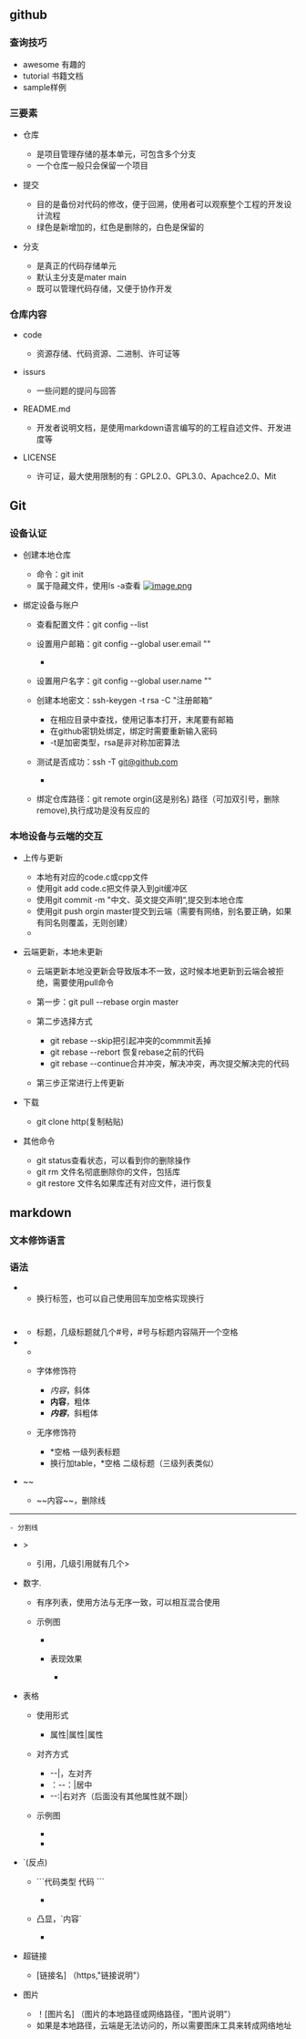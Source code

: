 ## github

### 查询技巧

- awesome 有趣的
- tutorial 书籍文档
- sample样例

### 三要素

- 仓库

	- 是项目管理存储的基本单元，可包含多个分支
	- 一个仓库一般只会保留一个项目

- 提交

	- 目的是备份对代码的修改，便于回溯，使用者可以观察整个工程的开发设计流程
	- 绿色是新增加的，红色是删除的，白色是保留的

- 分支

	- 是真正的代码存储单元
	- 默认主分支是mater main
	- 既可以管理代码存储，又便于协作开发

### 仓库内容

- code

	- 资源存储、代码资源、二进制、许可证等

- issurs

	- 一些问题的提问与回答

- README.md

	- 开发者说明文档，是使用markdown语言编写的的工程自述文件、开发进度等

- LICENSE

	- 许可证，最大使用限制的有：GPL2.0、GPL3.0、Apachce2.0、Mit

## Git

### 设备认证

- 创建本地仓库

	- 命令：git init
	- 属于隐藏文件，使用ls -a查看
	[![image.png](https://i.postimg.cc/K8XNMtq4/image.png)](https://postimg.cc/fJKm4Shh)

- 绑定设备与账户

	- 查看配置文件：git config --list
	- 设置用户邮箱：git config --global user.email ""

		- 

	- 设置用户名字：git config --global user.name ""
	- 创建本地密文：ssh-keygen -t rsa -C "注册邮箱“

		- 在相应目录中查找，使用记事本打开，末尾要有邮箱
		- 在github密钥处绑定，绑定时需要重新输入密码
		- -t是加密类型，rsa是非对称加密算法

	- 测试是否成功：ssh -T git@github.com

		- 

	- 绑定仓库路径：git remote orgin(这是别名) 路径（可加双引号，删除remove),执行成功是没有反应的

### 本地设备与云端的交互

- 上传与更新

	- 本地有对应的code.c或cpp文件
	- 使用git add code.c把文件录入到git缓冲区
	- 使用git commit -m "中文、英文提交声明“,提交到本地仓库
	- 使用git push orgin master提交到云端（需要有网络，别名要正确，如果有同名则覆盖，无则创建）
	- 

- 云端更新，本地未更新

	- 云端更新本地没更新会导致版本不一致，这时候本地更新到云端会被拒绝，需要使用pull命令
	- 第一步：git pull --rebase orgin master
	- 第二步选择方式

		- git rebase --skip把引起冲突的commmit丢掉
		- git rebase --rebort 恢复rebase之前的代码
		- git rebase --continue合并冲突，解决冲突，再次提交解决完的代码

	- 第三步正常进行上传更新

- 下载

	- git clone http(复制粘贴)

- 其他命令

	- git status查看状态，可以看到你的删除操作
	- git rm 文件名彻底删除你的文件，包括库
	- git restore 文件名如果库还有对应文件，进行恢复

## markdown

### 文本修饰语言

### 语法

- <br>

	- 换行标签，也可以自己使用回车加空格实现换行

- #

	- 标题，几级标题就几个#号，#号与标题内容隔开一个空格

- *

	- 字体修饰符

		- *内容*，斜体
		- **内容**，粗体
		- ***内容***，斜粗体

	- 无序修饰符

		- *空格 一级列表标题
		- 换行加table，*空格 二级标题（三级列表类似）

- ~~

	- \~~内容~~，删除线

- --

	- 分割线

- \>
	- 引用，几级引用就有几个>
	
- 数字.

	- 有序列表，使用方法与无序一致，可以相互混合使用
	- 示例图

		- 
		- 表现效果

			- 

- 表格

	- 使用形式 

		- 属性|属性|属性

	- 对齐方式

		- --|，左对齐
		- ：--：|居中
		- --:|右对齐（后面没有其他属性就不跟|）

	- 示例图

		- 
		- 

- `(反点)

	- \`\`\`代码类型  代码 \`\`\`  

		- 

	- 凸显，\`内容`

		- 

- 超链接

	- [链接名] （https,"链接说明"）

- 图片

	- ！[图片名] （图片的本地路径或网络路径，"图片说明"）
	- 如果是本地路径，云端是无法访问的，所以需要图床工具来转成网络地址
